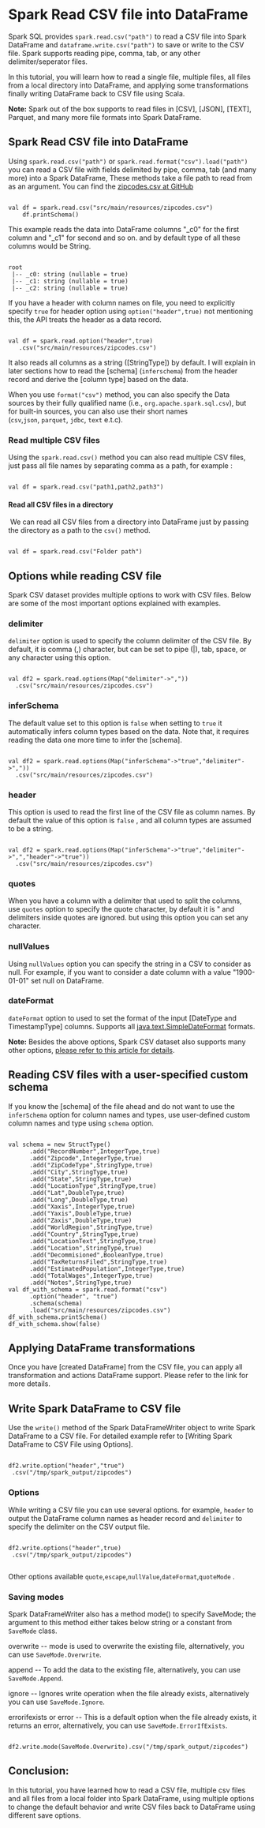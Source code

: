 

Spark Read CSV file into DataFrame
==================================



Spark SQL provides `spark.read.csv("path")` to read a CSV file into
Spark DataFrame and `dataframe.write.csv("path")` to save or write to
the CSV file. Spark supports reading pipe, comma, tab, or any other
delimiter/seperator files.



In this tutorial, you will learn how to read a single file, multiple
files, all files from a local directory into DataFrame, and applying
some transformations finally writing DataFrame back to CSV file using
Scala.

**Note:** Spark out of the box supports to read files in
[CSV],
[JSON],
[TEXT],
Parquet, and many more file formats into Spark DataFrame. 



Spark Read CSV file into DataFrame
----------------------------------------------------------------------------------------------------------------

Using `spark.read.csv("path")` or
`spark.read.format("csv").load("path")` you can read a CSV file with
fields delimited by pipe, comma, tab (and many more) into a Spark
DataFrame, These methods take a file path to read from as an argument.
You can find the [zipcodes.csv at
GitHub](https://github.com/fenago/spark-scala-examples/blob/3ea16e4c6c1614609c2bd7ebdffcee01c0fe6017/src/main/resources/zipcodes.csv)

```
 
val df = spark.read.csv("src/main/resources/zipcodes.csv")
    df.printSchema()
```



This example reads the data into DataFrame columns "\_c0" for the first
column and "\_c1" for second and so on. and by default type of all these
columns would be String.



```
 
root
 |-- _c0: string (nullable = true)
 |-- _c1: string (nullable = true)
 |-- _c2: string (nullable = true)
```



If you have a header with column names on file, you need to explicitly
specify `true` for header option using `option("header",true)` not
mentioning this, the API treats the header as a data record.

```
 
val df = spark.read.option("header",true)
   .csv("src/main/resources/zipcodes.csv")
```



It also reads all columns as a string
([StringType])
by default. I will explain in later sections how to read the
[schema]
(`inferschema`) from the header record and derive the [column
type]
based on the data.

When you use `format("csv")` method, you can also specify the Data
sources by their fully qualified name
(i.e., `org.apache.spark.sql.csv`), but for built-in sources, you can
also use their short names (`csv`,`json`, `parquet`, `jdbc`, `text`
e.t.c). 






### Read multiple CSV files

Using the `spark.read.csv()` method you can also read multiple CSV
files, just pass all file names by separating comma as a path, for
example : 

```
 
val df = spark.read.csv("path1,path2,path3")
```



#### Read all CSV files in a directory

 We can read all CSV files from a directory into DataFrame just by
passing the directory as a path to the `csv()` method.

```
 
val df = spark.read.csv("Folder path")
```



Options while reading CSV file
--------------------------------------------------------------------------------------------------------

Spark CSV dataset provides multiple options to work with CSV files.
Below are some of the most important options explained with examples.

### delimiter

`delimiter` option is used to specify the column delimiter of the CSV
file. By default, it is comma (,) character, but can be set to pipe
(\|), tab, space, or any character using this option.

```
 
val df2 = spark.read.options(Map("delimiter"->","))
  .csv("src/main/resources/zipcodes.csv")
```



### inferSchema

The default value set to this option is `false` when setting to `true`
it automatically infers column types based on the data. Note that, it
requires reading the data one more time to infer the
[schema].

```
 
val df2 = spark.read.options(Map("inferSchema"->"true","delimiter"->","))
  .csv("src/main/resources/zipcodes.csv")
```



### header

This option is used to read the first line of the CSV file as column
names. By default the value of this option is `false` , and all column
types are assumed to be a string.

```
 
val df2 = spark.read.options(Map("inferSchema"->"true","delimiter"->",","header"->"true"))
  .csv("src/main/resources/zipcodes.csv")
```



### quotes

When you have a column with a delimiter that used to split the columns,
use `quotes` option to specify the quote character, by default it is "
and delimiters inside quotes are ignored. but using this option you can
set any character.

### nullValues

Using `nullValues` option you can specify the string in a CSV to
consider as null. For example, if you want to consider a date column
with a value "1900-01-01" set null on DataFrame.

### dateFormat

`dateFormat` option to used to set the format of the input [DateType and
TimestampType]
columns. Supports all
[java.text.SimpleDateFormat](https://docs.oracle.com/javase/10/docs/api/java/time/format/DateTimeFormatter.html)
formats.

**Note:** Besides the above options, Spark CSV dataset also supports
many other options, [please refer to this article for
details](https://docs.databricks.com/data/data-sources/read-csv.html).

Reading CSV files with a user-specified custom schema
------------------------------------------------------------------------------------------------------------------------------------------------------

If you know the
[schema]
of the file ahead and do not want to use the `inferSchema` option for
column names and types, use user-defined custom column names and type
using `schema` option.

```
 
val schema = new StructType()
      .add("RecordNumber",IntegerType,true)
      .add("Zipcode",IntegerType,true)
      .add("ZipCodeType",StringType,true)
      .add("City",StringType,true)
      .add("State",StringType,true)
      .add("LocationType",StringType,true)
      .add("Lat",DoubleType,true)
      .add("Long",DoubleType,true)
      .add("Xaxis",IntegerType,true)
      .add("Yaxis",DoubleType,true)
      .add("Zaxis",DoubleType,true)
      .add("WorldRegion",StringType,true)
      .add("Country",StringType,true)
      .add("LocationText",StringType,true)
      .add("Location",StringType,true)
      .add("Decommisioned",BooleanType,true)
      .add("TaxReturnsFiled",StringType,true)
      .add("EstimatedPopulation",IntegerType,true)
      .add("TotalWages",IntegerType,true)
      .add("Notes",StringType,true)
val df_with_schema = spark.read.format("csv")
      .option("header", "true")
      .schema(schema)
      .load("src/main/resources/zipcodes.csv")
df_with_schema.printSchema()
df_with_schema.show(false)
```



Applying DataFrame transformations
----------------------------------------------------------------------------------------------------------------

Once you have [created
DataFrame]
from the CSV file, you can apply all transformation and actions
DataFrame support. Please refer to the link for more details. 

Write Spark DataFrame to CSV file
--------------------------------------------------------------------------------------------------------------

Use the `write()` method of the Spark DataFrameWriter object to write
Spark DataFrame to a CSV file. For detailed example refer to [Writing
Spark DataFrame to CSV File using
Options].

```
 
df2.write.option("header","true")
 .csv("/tmp/spark_output/zipcodes")
```



### Options

While writing a CSV file you can use several options. for example,
`header` to output the DataFrame column names as header record and
`delimiter` to specify the delimiter on the CSV output file.

```
 
df2.write.options("header",true)
 .csv("/tmp/spark_output/zipcodes")
 
```



Other options
available `quote`,`escape`,`nullValue`,`dateFormat`,`quoteMode` .

### Saving modes

Spark DataFrameWriter also has a method mode() to specify SaveMode; the
argument to this method either takes below string or a constant from
`SaveMode` class.

overwrite -- mode is used to overwrite the existing file, alternatively,
you can use `SaveMode.Overwrite`.

append -- To add the data to the existing file, alternatively, you can
use `SaveMode.Append`.

ignore -- Ignores write operation when the file already exists,
alternatively you can use `SaveMode.Ignore`.

errorifexists or error -- This is a default option when the file already
exists, it returns an error, alternatively, you can use
`SaveMode.ErrorIfExists`.

```
 
df2.write.mode(SaveMode.Overwrite).csv("/tmp/spark_output/zipcodes")
```



Conclusion:
-----------

In this tutorial, you have learned how to read a CSV file, multiple csv
files and all files from a local folder into Spark DataFrame, using
multiple options to change the default behavior and write CSV files back
to DataFrame using different save options.

